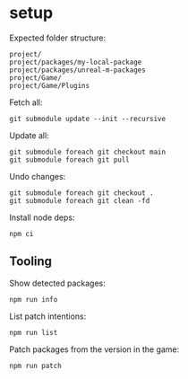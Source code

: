# setup

Expected folder structure:

    project/
    project/packages/my-local-package
    project/packages/unreal-m-packages
    project/Game/
    project/Game/Plugins

Fetch all:

    git submodule update --init --recursive

Update all:

    git submodule foreach git checkout main
    git submodule foreach git pull

Undo changes:

    git submodule foreach git checkout .
    git submodule foreach git clean -fd

Install node deps:

    npm ci

## Tooling

Show detected packages:

    npm run info

List patch intentions:

    npm run list

Patch packages from the version in the game:

    npm run patch
